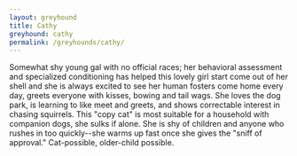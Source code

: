```yaml
---
layout: greyhound
title: Cathy
greyhound: cathy
permalink: /greyhounds/cathy/
---
```


Somewhat shy young gal with no official races; her behavioral assessment and specialized conditioning has helped this
lovely girl start come out of her shell and she is always excited to see her human fosters come home every day, greets
everyone with kisses, bowing and tail wags.  She loves the dog park, is learning to like meet and greets, and shows
correctable interest in chasing squirrels. This "copy cat" is most suitable for a household with companion dogs, she
sulks if alone.  She is shy of children and anyone who rushes in too quickly--she warms up fast once she gives the
"sniff of approval." Cat-possible, older-child possible.
